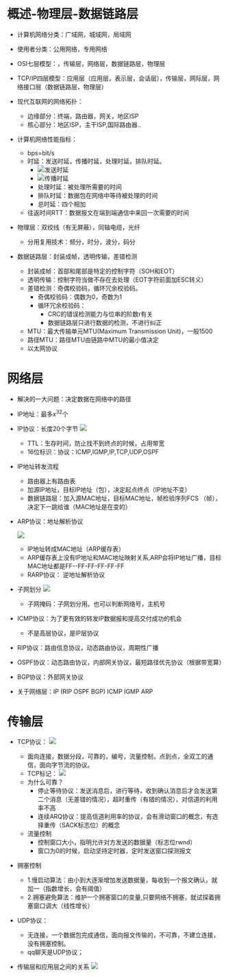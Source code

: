 <!--
 * @Descripttion: 
 * @version: 
 * @Author: wy
 * @Date: 2021年01月31日 11:30:52
 * @LastEditors: wy
 * @LastEditTime: 2021年02月03日 21:52:32
-->
# 概述-物理层-数据链路层
- 计算机网络分类：广域网，城域网，局域网
- 使用者分类：公用网络，专用网络
- OSI七层模型：，传输层，网络层，数据链路层，物理层
- TCP/IP四层模型：应用层（应用层，表示层，会话层），传输层，网际层，网络接口层（数据链路层，物理层）
- 现代互联网的网络拓扑：
  - 边缘部分：终端，路由器，网关，地区ISP
  - 核心部分：地区ISP，主干ISP,国际路由器..
  
- 计算机网络性能指标：
  - bps=bit/s
  - 时延：发送时延，传播时延，处理时延，排队时延。
    - ![发送时延](image/计算机网络笔记/1612065899382.png)
    - ![传播时延](image/计算机网络笔记/1612065926212.png)
    - 处理时延：被处理所需要的时间
    - 排队时延：数据包在网络中等待被处理的时间
    - 总时延：四个相加
  - 往返时间RTT：数据报文在端到端通信中来回一次需要的时间
- 物理层：双绞线（有无屏蔽），同轴电缆，光纤
  - 分用复用技术：频分，时分，波分，码分
- 数据链路层：封装成帧，透明传输，差错检测
  - 封装成帧：首部和尾部是特定的控制字符（SOH和EOT）
  - 透明传输：控制字符当做不存在去处理（EOT字符前面加ESC转义）
  - 差错检测：奇偶校验码，循环冗余校验码。
    - 奇偶校验码：偶数为0，奇数为1
    - 循环冗余校验码：
      - CRC的错误检测能力与位串的阶数r有关
      - 数据链路层只进行数据的检测，不进行纠正
  - MTU：最大传输单元MTU(Maximum Transmission Unit)，一般1500
  - 路径MTU：路径MTU由链路中MTU的最小值决定
  - 以太网协议
# 网络层
- 解决的一大问题：决定数据在网络中的路径
- IP地址：最多x<sup>32</sup>个
- IP协议：长度20个字节
  ![](image/计算机网络笔记/1612082653429.png)
  - TTL：生存时间，防止找不到终点的时候，占用带宽
  - 16位标识：协议：ICMP,IGMP,IP,TCP,UDP,OSPF
- IP地址转发流程
  - 路由器上有路由表
  - 加源IP地址，目标IP地址（包），决定起点终点（IP地址不变）
  - 数据链路层：加入源MAC地址，目标MAC地址，帧检验序列FCS （帧），决定下一跳给谁（MAC地址是在变的）
- ARP协议：地址解析协议

  ![](image/计算机网络笔记/1612084193153.png)
    - IP地址转成MAC地址（ARP缓存表）
    - ARP缓存表上没有IP地址和MAC地址映射关系,ARP会将IP地址广播，目标MAC地址都是FF--FF-FF-FF-FF-FF
  - RARP协议： 逆地址解析协议
- 子网划分
![](image/计算机网络笔记/1612084621542.png)
  - 子网掩码：子网划分用。也可以判断网络号，主机号
- ICMP协议：为了更有效的转发IP数据报和提高交付成功的机会
  - 不是高层协议，是IP层协议
- RIP协议：路由信息协议，动态路由协议，周期性广播
- OSPF协议：动态路由协议，内部网关协议，最短路径优先协议（根据带宽算）
- BGP协议：外部网关协议
- 关于网络层：IP (RIP OSPF BGP) ICMP IGMP ARP
# 传输层
- TCP协议：
  ![](image/计算机网络笔记/1612357886822.png)
  - 面向连接，数据分段，可靠的，编号，流量控制，点到点，全双工的通信，面向字节流的协议。
  - TCP标记：
  ![](image/计算机网络笔记/1612356971520.png)
  - 为什么可靠？
    - 停止等待协议：发送消息后，进行等待，收到确认消息后才会发送第二个消息（无差错的情况），超时重传（有错的情况），对信道的利用率不高
    - 连续ARQ协议：提高信道利用率的协议，会有滑动窗口的概念，有选择重传（SACK标志位）的概念
  - 流量控制
    - 控制窗口大小，指明允许对方发送的数据量（标志位rwnd）
    - 窗口为0的时候，启动坚持定时器，定时发送窗口探测报文
- 拥塞控制
  - 1.慢启动算法：由小到大逐渐增加发送数据量，每收到一个报文确认，就加一（指数增长，会有阈值）
  - 2.拥塞避免算法：维护一个拥塞窗口的变量,只要网络不拥塞，就试探着拥塞窗口调大（线性增长）


- UDP协议：
  - 无连接，一个数据包完成通信，面向报文传输的，不可靠，不建立连接，没有拥塞控制。
  - qq聊天是UDP协议；
- 传输层和应用层之间的关系
  ![](image/计算机网络笔记/1612338009453.png)

